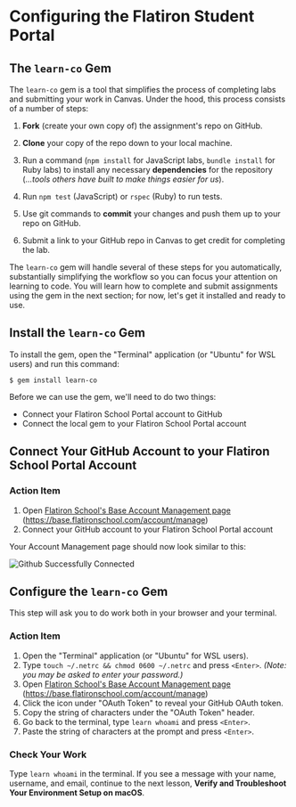 # Configuring the Flatiron Student Portal

## The `learn-co` Gem

The `learn-co` gem is a tool that simplifies the process of completing labs and
submitting your work in Canvas. Under the hood, this process consists of a
number of steps:

1. **Fork** (create your own copy of) the assignment's repo on GitHub.

2. **Clone** your copy of the repo down to your local machine.

3. Run a command (`npm install` for JavaScript labs, `bundle install` for Ruby
   labs) to install any necessary **dependencies** for the repository (_...tools
   others have built to make things easier for us_).

4. Run `npm test` (JavaScript) or `rspec` (Ruby) to run tests.

5. Use git commands to **commit** your changes and push them up to your repo on
   GitHub.

6. Submit a link to your GitHub repo in Canvas to get credit for completing the
   lab.

The `learn-co` gem will handle several of these steps for you automatically,
substantially simplifying the workflow so you can focus your attention on
learning to code. You will learn how to complete and submit assignments using
the gem in the next section; for now, let's get it installed and ready to use.

## Install the `learn-co` Gem

To install the gem, open the "Terminal" application (or "Ubuntu" for WSL users)
and run this command:

```console
$ gem install learn-co
```

Before we can use the gem, we'll need to do two things:

- Connect your Flatiron School Portal account to GitHub
- Connect the local gem to your Flatiron School Portal account

## Connect Your GitHub Account to your Flatiron School Portal Account

### Action Item

1. Open [Flatiron School's Base Account Management page][base]
   (https://base.flatironschool.com/account/manage)
2. Connect your GitHub account to your Flatiron School Portal account

Your Account Management page should now look similar to this:

![Github Successfully Connected](https://curriculum-content.s3.amazonaws.com/phase-0/configuring-the-flatiron-student-portal/base-account-manage.png)

## Configure the `learn-co` Gem

This step will ask you to do work both in your browser and your terminal.

### Action Item

1. Open the "Terminal" application (or "Ubuntu" for WSL users).
2. Type `touch ~/.netrc && chmod 0600 ~/.netrc` and press `<Enter>`. _(Note: you
   may be asked to enter your password.)_
3. Open [Flatiron School's Base Account Management page][base]
   (https://base.flatironschool.com/account/manage)
4. Click the icon under "OAuth Token" to reveal your GitHub OAuth token.
5. Copy the string of characters under the "OAuth Token" header.
6. Go back to the terminal, type `learn whoami` and press `<Enter>`.
7. Paste the string of characters at the prompt and press `<Enter>`.

### Check Your Work

Type `learn whoami` in the terminal. If you see a message with your name,
username, and email, continue to the next lesson, **Verify and Troubleshoot Your
Environment Setup on macOS**.

[base]: https://base.flatironschool.com/account/manage
